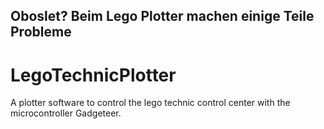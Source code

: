 ## Oboslet? Beim Lego Plotter machen einige Teile Probleme

# LegoTechnicPlotter
A plotter software to control the lego technic control center with the microcontroller Gadgeteer.
